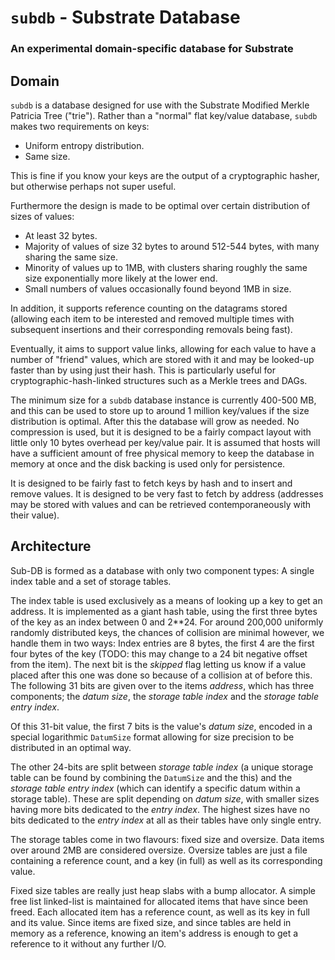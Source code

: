 # `subdb` - Substrate Database
### An experimental domain-specific database for Substrate

## Domain

`subdb` is a database designed for use with the Substrate Modified Merkle Patricia Tree ("trie"). Rather than a "normal" flat key/value database, `subdb` makes two requirements on keys:

- Uniform entropy distribution.
- Same size.

This is fine if you know your keys are the output of a cryptographic hasher, but otherwise perhaps not super useful.

Furthermore the design is made to be optimal over certain distribution of sizes of values:

- At least 32 bytes.
- Majority of values of size 32 bytes to around 512-544 bytes, with many sharing the same size.
- Minority of values up to 1MB, with clusters sharing roughly the same size exponentially more likely at the lower end.
- Small numbers of values occasionally found beyond 1MB in size. 

In addition, it supports reference counting on the datagrams stored (allowing each item to be interested and removed multiple times with subsequent insertions and their corresponding removals being fast).

Eventually, it aims to support value links, allowing for each value to have a number of "friend" values, which are stored with it and may be looked-up faster than by using just their hash. This is particularly useful for cryptographic-hash-linked structures such as a Merkle trees and DAGs.

The minimum size for a `subdb` database instance is currently 400-500 MB, and this can be used to store up to around 1 million key/values if the size distribution is optimal. After this the database will grow as needed. No compression is used, but it is designed to be a fairly compact layout with little only 10 bytes overhead per key/value pair. It is assumed that hosts will have a sufficient amount of free physical memory to keep the database in memory at once and the disk backing is used only for persistence.

It is designed to be fairly fast to fetch keys by hash and to insert and remove values. It is designed to be very fast to fetch by address (addresses may be stored with values and can be retrieved contemporaneously with their value).

## Architecture

Sub-DB is formed as a database with only two component types: A single index table and a set of storage tables.

The index table is used exclusively as a means of looking up a key to get an address. It is implemented as a giant hash table, using the first three bytes of the key as an index between 0 and 2**24. For around 200,000 uniformly randomly distributed keys, the chances of collision are minimal however, we handle them in two ways: 
 Index entries are 8 bytes, the first 4 are the first four bytes of the key (TODO: this may change to a 24 bit negative offset from the item). The next bit is the *skipped* flag letting us know if a value placed after this one was done so because of a collision at of before this. The following 31 bits are given over to the items *address*, which has three components; the *datum size*, the *storage table index* and the *storage table entry index*.
 
 Of this 31-bit value, the first 7 bits is the value's *datum size*, encoded in a special logarithmic `DatumSize` format allowing for size precision to be distributed in an optimal way.
 
 The other 24-bits are split between *storage table index* (a unique storage table can be found by combining the `DatumSize` and the this) and the *storage table entry index* (which can identify a specific datum within a storage table). These are split depending on *datum size*, with smaller sizes having more bits dedicated to the *entry index*. The highest sizes have no bits dedicated to the *entry index* at all as their tables have only  single entry. 
 
 The storage tables come in two flavours: fixed size and oversize. Data items over around 2MB are considered oversize. Oversize tables are just a file containing a reference count, and a key (in full) as well as its corresponding value.
 
 Fixed size tables are really just heap slabs with a bump allocator. A simple free list linked-list is maintained for allocated items that have since been freed. Each allocated item has a reference count, as well as its key in full and its value. Since items are fixed size, and since tables are held in memory as a reference, knowing an item's address is enough to get a reference to it without any further I/O.
  